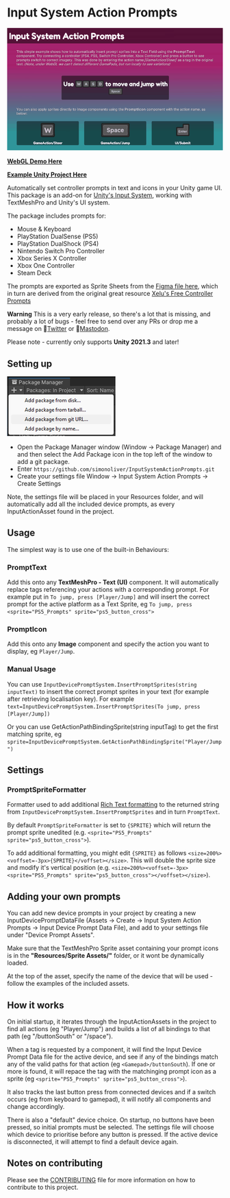 
# Input System Action Prompts

![Unity Figma Bridge](/Docs/input_system_action_prompts_example.gif)

**[WebGL Demo Here](https://simonoliver.itch.io/input-system-action-prompts)**

**[Example Unity Project Here](https://github.com/simonoliver/InputSystemActionPromptsExample)**

Automatically set controller prompts in text and icons in your Unity game UI. This package is an 
add-on for [Unity's Input System](https://docs.unity3d.com/Packages/com.unity.inputsystem@1.5/manual/index.html),
working with TextMeshPro and Unity's UI system.

The package includes prompts for:

* Mouse & Keyboard
* PlayStation DualSense (PS5)
* PlayStation DualShock (PS4)
* Nintendo Switch Pro Controller
* Xbox Series X Controller
* Xbox One Controller
* Steam Deck

The prompts are exported as Sprite Sheets from the [Figma file here](https://www.figma.com/community/file/1228728155074049847),
which in turn are derived from the original great resource [Xelu's Free Controller Prompts](https://thoseawesomeguys.com/prompts/)

**Warning** This is a very early release, so there's a lot that is missing, and probably a lot of bugs - feel free to
send over any PRs or drop me a message on 🐤[Twitter](https://twitter.com/simonoliveruk) or
🐘[Mastodon](https://mastodon.gamedev.place/@simonoliver).

Please note - currently only supports **Unity 2021.3** and later!

## Setting up

![Add Package](/Docs/AddPackage.png)

* Open the Package Manager window (Window → Package Manager) and and then select the Add Package icon in the top left of
  the window to add a git package.
* Enter ```https://github.com/simonoliver/InputSystemActionPrompts.git```
* Create your settings file Window → Input System Action Prompts → Create Settings

Note, the settings file will be placed in your Resources folder, and will automatically add all the included device prompts, 
as every InputActionAsset found in the project.

## Usage

The simplest way is to use one of the built-in Behaviours:

### PromptText

Add this onto any **TextMeshPro - Text (UI)** component. It will automatically replace tags referencing your actions
with a corresponding prompt. For example put in ```To jump, press [Player/Jump]``` and will insert the correct prompt
for the active platform as a Text Sprite, eg ```To jump, press <sprite="PS5_Prompts" sprite="ps5_button_cross">```

### PromptIcon

Add this onto any **Image** component and specify the action you want to display, eg ```Player/Jump```.

### Manual Usage

You can use ```InputDevicePromptSystem.InsertPromptSprites(string inputText)``` to insert the correct prompt sprites in 
your text (for example after retrieving localisation key). For example ```text=InputDevicePromptSystem.InsertPromptSprites(To jump, press [Player/Jump])```

Or you can use GetActionPathBindingSprite(string inputTag) to get the first matching sprite, eg ```sprite=InputDevicePromptSystem.GetActionPathBindingSprite("Player/Jump")```

## Settings

### PromptSpriteFormatter

Formatter used to add additional [Rich Text formatting](https://docs.unity3d.com/Packages/com.unity.textmeshpro@3.2/manual/RichText.html) to the returned string from `InputDevicePromptSystem.InsertPromptSprites` and in turn `PromptText`.

By default `PromptSpriteFormatter` is set to `{SPRITE}` which will return the prompt sprite unedited (e.g. `<sprite="PS5_Prompts" sprite="ps5_button_cross">`).

To add additional formatting, you might edit `{SPRITE}` as follows `<size=200%><voffset=-3px>{SPRITE}</voffset></size>`. This will double the sprite size and modify it's vertical position (e.g. `<size=200%><voffset=-3px><sprite="PS5_Prompts" sprite="ps5_button_cross"></voffset></size>`).

## Adding your own prompts

You can add new device prompts in your project by creating a new InputDevicePromptDataFile
(Assets → Create → Input System Action Prompts → Input Device Prompt Data File), and add to your settings file under "Device Prompt Assets".

Make sure that the TextMeshPro Sprite asset containing your prompt icons is in the **"Resources/Sprite Assets/"** folder, or it wont be dynamically loaded. 

At the top of the asset, specify the name of the device that will be used - follow the examples of the included assets.

## How it works

On initial startup, it iterates through the InputActionAssets in the project to find all actions (eg "Player/Jump") and builds
a list of all bindings to that path (eg "<Gamepad>/buttonSouth" or "<Keyboard>/space").

When a tag is requested by a component, it will find the Input Device Prompt Data file for the active device, and see if
any of the bindings match any of the valid paths for that action (eg ```<Gamepad>/buttonSouth```). If one or more is found, it will
repace the tag with the matchinging prompt icon as a sprite (eg `````<sprite="PS5_Prompts" sprite="ps5_button_cross">`````).

It also tracks the last button press from connected devices and if a switch occurs (eg from keyboard to gamepad), it will
notify all components and change accordingly.

There is also a "default" device choice. On startup, no buttons have been pressed, so initial prompts must be selected. The settings
file will choose which device to prioritise before any button is pressed. If the active device is disconnected, it will attempt
to find a default device again.


## Notes on contributing

Please see the [CONTRIBUTING](CONTRIBUTING.md) file for more information on how to contribute to this project.
